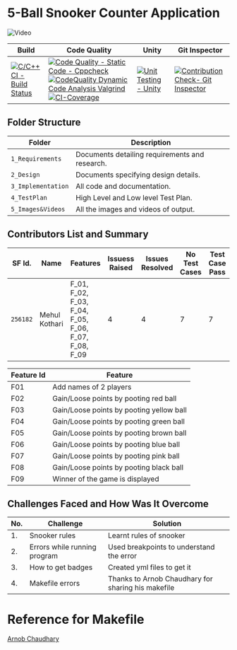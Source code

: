 # 5-Ball Snooker Counter Application
![Video](https://i.makeagif.com/media/1-26-2018/uHXNKT.gif)



Build | Code Quality | Unity | Git Inspector
------|----------|-------|--------------
[![C/C++ CI - Build Status](https://github.com/256182/MINI_PROJECT_LTTS/actions/workflows/cbuild.yml/badge.svg)](https://github.com/256182/MINI_PROJECT_LTTS/actions/workflows/cbuild.yml) | [![Code Quality - Static Code - Cppcheck](https://github.com/256182/MINI_PROJECT_LTTS/actions/workflows/cppcheck.yml/badge.svg)](https://github.com/256182/MINI_PROJECT_LTTS/actions/workflows/cppcheck.yml) [![CodeQuality Dynamic Code Analysis Valgrind](https://github.com/256182/MINI_PROJECT_LTTS/actions/workflows/dynamicanalysis.yml/badge.svg)](https://github.com/256182/MINI_PROJECT_LTTS/actions/workflows/dynamicanalysis.yml)[![CI-Coverage](https://github.com/256182/MINI_PROJECT_LTTS/actions/workflows/coverage.yml/badge.svg)](https://github.com/256182/MINI_PROJECT_LTTS/actions/workflows/coverage.yml)| [![Unit Testing - Unity](https://github.com/256182/MINI_PROJECT_LTTS/actions/workflows/unity.yml/badge.svg)](https://github.com/256182/MINI_PROJECT_LTTS/actions/workflows/unity.yml)| [![Contribution Check- Git Inspector](https://github.com/256182/MINI_PROJECT_LTTS/actions/workflows/gitinspector.yml/badge.svg)](https://github.com/256182/MINI_PROJECT_LTTS/actions/workflows/gitinspector.yml)

## Folder Structure
Folder             | Description
-------------------| -----------------------------------------
`1_Requirements`   | Documents detailing requirements and research.
`2_Design`         | Documents specifying design details.
`3_Implementation` | All code and documentation.
`4_TestPlan`  | High Level and Low level Test Plan.
`5_Images&Videos`  | All the images and videos of output.

## Contributors List and Summary

SF Id. |  Name   |    Features    | Issuess Raised |Issues Resolved|No Test Cases|Test Case Pass
-------|---------|----------------|----------------|---------------|-------------|--------------
`256182` | Mehul Kothari  | F_01, F_02, F_03, F_04, F_05, F_06, F_07, F_08, F_09   | 4     | 4   |7  |7     
   

| Feature Id | Feature |
| -----------|---------|
| F01        | Add names of 2 players |
| F02        | Gain/Loose points by pooting red ball |
| F03        | Gain/Loose points by pooting yellow ball |
| F04        | Gain/Loose points by pooting green ball |
| F05        | Gain/Loose points by pooting brown ball |
| F06        | Gain/Loose points by pooting blue ball |
| F07        | Gain/Loose points by pooting pink ball |
| F08        | Gain/Loose points by pooting black ball |
| F09        | Winner of the game is displayed |

## Challenges Faced and How Was It Overcome
| No. | Challenge | Solution
|-----|-----------|--------
|1.   | Snooker rules |Learnt rules of snooker
|2.   | Errors while running program | Used breakpoints to understand the error
|3.   | How to get badges | Created yml files to get it
|4.   | Makefile errors | Thanks to Arnob Chaudhary for sharing his makefile


# Reference for Makefile
[Arnob Chaudhary](https://github.com/arc-arnob/LnT_Mini_Project/blob/main/3_Implementation/Makefile)
